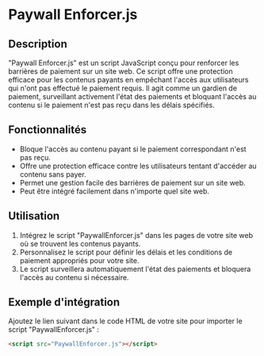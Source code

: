 # Paywall Enforcer.js

## Description

"Paywall Enforcer.js" est un script JavaScript conçu pour renforcer les barrières de paiement sur un site web. Ce script offre une protection efficace pour les contenus payants en empêchant l'accès aux utilisateurs qui n'ont pas effectué le paiement requis. Il agit comme un gardien de paiement, surveillant activement l'état des paiements et bloquant l'accès au contenu si le paiement n'est pas reçu dans les délais spécifiés.

## Fonctionnalités

- Bloque l'accès au contenu payant si le paiement correspondant n'est pas reçu.
- Offre une protection efficace contre les utilisateurs tentant d'accéder au contenu sans payer.
- Permet une gestion facile des barrières de paiement sur un site web.
- Peut être intégré facilement dans n'importe quel site web.

## Utilisation

1. Intégrez le script "PaywallEnforcer.js" dans les pages de votre site web où se trouvent les contenus payants.
2. Personnalisez le script pour définir les délais et les conditions de paiement appropriés pour votre site.
3. Le script surveillera automatiquement l'état des paiements et bloquera l'accès au contenu si nécessaire.

## Exemple d'intégration

Ajoutez le lien suivant dans le code HTML de votre site pour importer le script "PaywallEnforcer.js" :

```html
<script src="PaywallEnforcer.js"></script>
